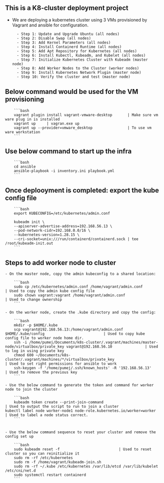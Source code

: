 ## This is a K8-cluster deployment project 

- We are deploying a kubernetes cluster using 3 VMs provisioned by Vagrant and ansible for configuration. 

        - Step 1: Update and Upgrade Ubuntu (all nodes)
        - Step 2: Disable Swap (all nodes)
        - Step 3: Add Kernel Parameters (all nodes)
        - Step 4: Install Containerd Runtime (all nodes)
        - Step 5: Add Apt Repository for Kubernetes (all nodes)
        - Step 6: Install Kubectl, Kubeadm, and Kubelet (all nodes)
        - Step 7: Initialize Kubernetes Cluster with Kubeadm (master node)
        - Step 8: Add Worker Nodes to the Cluster (worker nodes)
        - Step 9: Install Kubernetes Network Plugin (master node)
        - Step 10: Verify the cluster and test (master node)

## Below command would be used for the VM provisioning 

        ```bash
        vagrant plugin install vagrant-vmware-desktop       | Make sure vm ware plug in is installed
        vagrant up     | vagran.exe up 
        vagrant up --provider=vmware_desktop                | To use vm ware workstation 
        ```

## Use below command to start up the infra 

        ```bash 
        cd ansible
        ansible-playbook -i inventory.ini playbook.yml
        ```

## Once deplooyment is completed: export the kube config file

        ```bash
        export KUBECONFIG=/etc/kubernetes/admin.conf

        kubeadm init \
        --apiserver-advertise-address=192.168.56.13 \
        --pod-network-cidr=192.168.0.0/16 \
        --kubernetes-version=1.28.15 \
        --cri-socket=unix:///run/containerd/containerd.sock | tee /root/kubeadm-init.out
        ```

## Steps to add worker node to cluster

    - On the master node, copy the admin kubeconfig to a shared location:

        ```bash
        sudo cp /etc/kubernetes/admin.conf /home/vagrant/admin.conf                 | Used to copy the admin kube config file
        sudo chown vagrant:vagrant /home/vagrant/admin.conf                         | Used to change ownership 
        ```

    - On the worker node, create the .kube directory and copy the config:

        ```bash
        mkdir -p $HOME/.kube
        scp vagrant@192.168.56.13:/home/vagrant/admin.conf $HOME/.kube/config                           | Used to copy kube config file to worker node home dir. 
        ssh -i /home/pumej/Documents/k8s-cluster/.vagrant/machines/master-node/virtualbox/private_key vagrant@192.168.56.10               | Used to log in using private key
        chmod 600 ~/Documents/k8s-cluster/.vagrant/machines/*/virtualbox/private_key                    | Used to set right permissions for ansible to work
        ssh-keygen -f '/home/pumej/.ssh/known_hosts' -R '192.168.56.13'                                 | Used to remove the previous key 
        ```

    - Use the below command to generate the token and command for worker node to join the cluster 

        ```bash
        kubeadm token create --print-join-command                                   | Used to output the script to run to join a cluster
	kubectl label node worker-node1 node-role.kubernetes.io/worker=worker       | Used to label a node status correct.
        ```


    - Use the below command sequence to reset your cluster and remove the config set up 

        ```bash
        sudo kubeadm reset -f                           | Used to reset cluster so you can reinitialize it
        sudo rm -rf /etc/kubernetes
        sudo rm -f /home/vagrant/kubeadm-join.sh
        sudo rm -rf ~/.kube /etc/kubernetes /var/lib/etcd /var/lib/kubelet /etc/cni/net.d
        sudo systemctl restart containerd
        ```